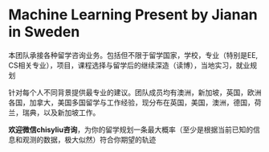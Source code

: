 Machine Learning Present by Jianan in Sweden
==========
本团队承接各种留学咨询业务。包括但不限于留学国家，学校，专业（特别是EE, CS相关专业），项目，课程选择与留学后的继续深造（读博），当地实习，就业规划

针对每个人不同背景提供最专业的建议。团队成员均有澳洲，新加坡，英国，欧洲各国，加拿大，美国多国留学与工作经验，现分布在英国，美国，澳洲，德国，荷兰，瑞典，以及新加坡工作。

**欢迎微信chisyliu咨询**，为你的留学规划一条最大概率（至少是根据当前已知的信息和观测的数据，极大似然）符合你期望的轨迹
